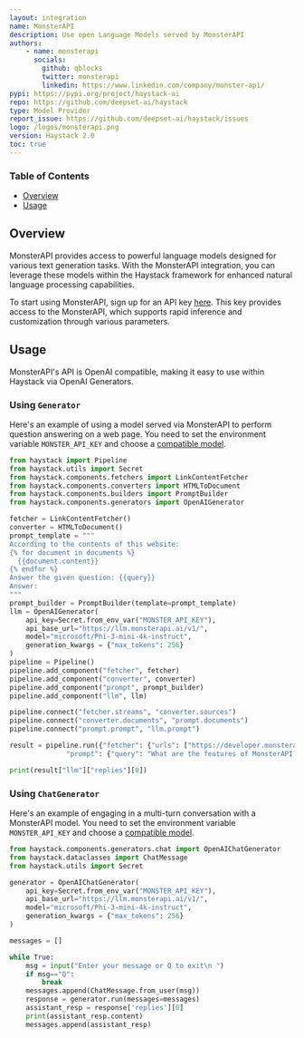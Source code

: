 ```yaml
---
layout: integration
name: MonsterAPI
description: Use open Language Models served by MonsterAPI
authors:
    - name: monsterapi
      socials:
        github: qblocks
        twitter: monsterapi
        linkedin: https://www.linkedin.com/company/monster-api/
pypi: https://pypi.org/project/haystack-ai
repo: https://github.com/deepset-ai/haystack
type: Model Provider
report_issue: https://github.com/deepset-ai/haystack/issues
logo: /logos/monsterapi.png
version: Haystack 2.0
toc: true
---
```


### **Table of Contents**

- [Overview](#overview)
- [Usage](#usage)

## Overview

MonsterAPI provides access to powerful language models designed for various text generation tasks. With the MonsterAPI integration, you can leverage these models within the Haystack framework for enhanced natural language processing capabilities.

To start using MonsterAPI, sign up for an API key [here](https://monsterapi.ai/). This key provides access to the MonsterAPI, which supports rapid inference and customization through various parameters.

## Usage

MonsterAPI's API is OpenAI compatible, making it easy to use within Haystack via OpenAI Generators.

### Using `Generator`

Here's an example of using a model served via MonsterAPI to perform question answering on a web page. You need to set the environment variable `MONSTER_API_KEY` and choose a [compatible model](https://developer.monsterapi.ai/).

```python
from haystack import Pipeline
from haystack.utils import Secret
from haystack.components.fetchers import LinkContentFetcher
from haystack.components.converters import HTMLToDocument
from haystack.components.builders import PromptBuilder
from haystack.components.generators import OpenAIGenerator

fetcher = LinkContentFetcher()
converter = HTMLToDocument()
prompt_template = """
According to the contents of this website:
{% for document in documents %}
  {{document.content}}
{% endfor %}
Answer the given question: {{query}}
Answer:
"""
prompt_builder = PromptBuilder(template=prompt_template)
llm = OpenAIGenerator(
    api_key=Secret.from_env_var("MONSTER_API_KEY"),
    api_base_url="https://llm.monsterapi.ai/v1/",
    model="microsoft/Phi-3-mini-4k-instruct",
    generation_kwargs = {"max_tokens": 256}
)
pipeline = Pipeline()
pipeline.add_component("fetcher", fetcher)
pipeline.add_component("converter", converter)
pipeline.add_component("prompt", prompt_builder)
pipeline.add_component("llm", llm)

pipeline.connect("fetcher.streams", "converter.sources")
pipeline.connect("converter.documents", "prompt.documents")
pipeline.connect("prompt.prompt", "llm.prompt")

result = pipeline.run({"fetcher": {"urls": ["https://developer.monsterapi.ai/docs/"]},
              "prompt": {"query": "What are the features of MonsterAPI?"}})

print(result["llm"]["replies"][0])
```

### Using `ChatGenerator`

Here's an example of engaging in a multi-turn conversation with a MonsterAPI model. You need to set the environment variable `MONSTER_API_KEY` and choose a [compatible model](https://developer.monsterapi.ai/).

```python
from haystack.components.generators.chat import OpenAIChatGenerator
from haystack.dataclasses import ChatMessage
from haystack.utils import Secret

generator = OpenAIChatGenerator(
    api_key=Secret.from_env_var("MONSTER_API_KEY"),
    api_base_url="https://llm.monsterapi.ai/v1/",
    model="microsoft/Phi-3-mini-4k-instruct",
    generation_kwargs = {"max_tokens": 256}
)

messages = []

while True:
    msg = input("Enter your message or Q to exit\n ")
    if msg=="Q":
        break
    messages.append(ChatMessage.from_user(msg))
    response = generator.run(messages=messages)
    assistant_resp = response['replies'][0]
    print(assistant_resp.content)
    messages.append(assistant_resp)
```
